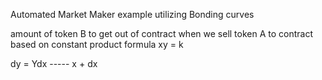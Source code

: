 Automated Market Maker example utilizing Bonding curves


amount of token B to get out of contract when we sell token A to contract based on constant product formula
xy = k

dy = Ydx
    -----
    x + dx